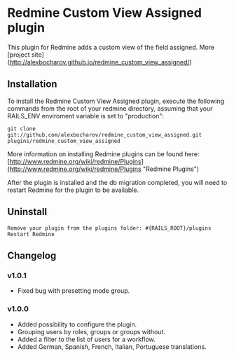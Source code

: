 # Redmine Custom View Assigned plugin

This plugin for Redmine adds a custom view of the field assigned.
More [project site] (http://alexbocharov.github.io/redmine_custom_view_assigned/)

## Installation

To install the Redmine Custom View Assigned plugin, execute the following commands from the root of your redmine directory, assuming that your RAILS_ENV enviroment variable is set to "production":

    git clone git://github.com/alexbocharov/redmine_custom_view_assigned.git plugins/redmine_custom_view_assigned

More information on installing Redmine plugins can be found here: [http://www.redmine.org/wiki/redmine/Plugins](http://www.redmine.org/wiki/redmine/Plugins "Redmine Plugins")

After the plugin is installed and the db migration completed, you will
need to restart Redmine for the plugin to be available.

## Uninstall

    Remove your plugin from the plugins folder: #{RAILS_ROOT}/plugins
    Restart Redmine

## Changelog

### v1.0.1
* Fixed bug with presetting mode group.

### v1.0.0
* Added possibility to configure the plugin.
* Grouping users by roles, groups or groups without.
* Added a filter to the list of users for a workflow.
* Added German, Spanish, French, Italian, Portuguese translations.
